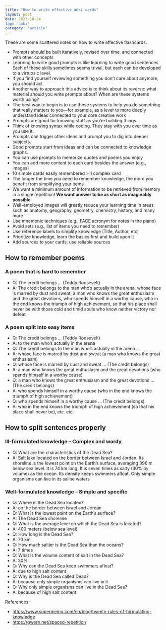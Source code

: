 ```yaml
---
title: "How to write effective Anki cards"
layout: post
date: 2023-10-24
tag: 'anki'
category: 'article'
---
```


These are some scattered notes on how to write effective flashcards.

- Prompts should be built iteratively, revised over time, and connected with other concepts
- Learning to write good prompts is like learning to write good sentences. Each of these skills sometimes seems trivial, but each can be developed to a virtuosic level.
- If you find yourself reviewing something you don’t care about anymore, you should act
- Another way to approach this advice is to think about its reverse: what material _should_ you write prompts about? When are these systems worth using?
- The best way to begin is to use these systems to help you do something that really matters to you—for example, as a lever to more deeply understand ideas connected to your core creative work
- Prompts are good for knowing stuff as you’re building things
- Think of knowing syntax while coding. They stay with you over time as you use it. 
- Prompts can trigger other ideas and prompt you to dig into deeper subjects.
- Good prompts start from ideas and can be connected to knowledge graphs.
- You can use prompts to memorize quotes and poems you enjoy
- You can add more content to each card besides the answer (e.g., images)
- 10 simple cards easily remembered > 1 complex card
- The longer the time you need to remember knowledge, the more you benefit from simplifying your items
-  We want a minimum amount of information to be retrieved from memory in a single repetition! **We want answer to be as short as imaginably possible**
-  Well-employed images will greatly reduce your learning time in areas such as anatomy, geography, geometry, chemistry, history, and many more
-  Use mnemonic techniques (e.g., FACE acronym for notes in  the piano)
-  Avoid sets (e.g., list of items you need to remember)
-  Use reference labels to simplify knowledge (Title, Author, etc)
-  Prioritize knowledge, learn the basics first and build upon it
-  Add sources to your cards; use reliable sources

## How to remember poems

### A poem that is hard to remember
- Q: The credit belongs … (Teddy Roosevelt)
- A: The credit belongs to the man who’s actually in the arena, whose face is marred by dust and sweat; a man who knows the great enthusiasm and the great devotions, who spends himself in a worthy cause, who in the end knows the triumph of high achievement, so that his place shall never be with those cold and timid souls who know neither victory nor defeat 

### A poem split into easy items
- Q: The credit belongs … (Teddy Roosevelt)
- A: to the man who’s actually in the arena
- Q: The credit belongs to the man who’s actually in the arena …
- A: whose face is marred by dust and sweat (a man who knows the great enthusiasm)
- Q: whose face is marred by dust and sweat … (The credit belongs)
- A: a man who knows the great enthusiasm and the great devotions (who spends himself in a worthy cause)
- Q: a man who knows the great enthusiasm and the great devotions … (The credit belongs)
- A: who spends himself in a worthy cause (who in the end knows the triumph of high achievement)
- Q: who spends himself in a worthy cause … (The credit belongs)
- A: who in the end knows the triumph of high achievement (so that his place shall never be), etc. etc.

## How to split sentences properly 

### Ill-formulated knowledge – Complex and wordy

- Q: What are the characteristics of the Dead Sea?
- A: Salt lake located on the border between Israel and Jordan. Its shoreline is the lowest point on the Earth’s surface, averaging 396 m below sea level. It is 74 km long. It is seven times as salty (30% by volume) as the ocean. Its density keeps swimmers afloat. Only simple organisms can live in its saline waters

### Well-formulated knowledge – Simple and specific

- Q: Where is the Dead Sea located?
- A: on the border between Israel and Jordan
- Q: What is the lowest point on the Earth’s surface?
- A: The Dead Sea shoreline
- Q: What is the average level on which the Dead Sea is located?
- A: 400 meters (below sea level)
- Q: How long is the Dead Sea?
- A: 70 km
- Q: How much saltier is the Dead Sea than the oceans?
- A: 7 times
- Q: What is the volume content of salt in the Dead Sea?
- A: 30%
- Q: Why can the Dead Sea keep swimmers afloat?
- A: due to high salt content
- Q: Why is the Dead Sea called Dead?
- A: because only simple organisms can live in it
- Q: Why only simple organisms can live in the Dead Sea?
- A: because of high salt content


References:
- https://www.supermemo.com/en/blog/twenty-rules-of-formulating-knowledge
- https://gwern.net/spaced-repetition